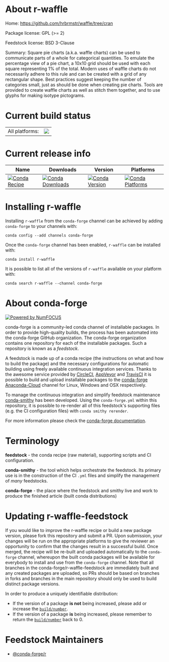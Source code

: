About r-waffle
==============

Home: https://github.com/hrbrmstr/waffle/tree/cran

Package license: GPL (>= 2)

Feedstock license: BSD 3-Clause

Summary: Square pie charts (a.k.a. waffle charts) can be used to communicate parts of a whole for categorical quantities. To emulate the percentage view of a pie chart, a 10x10 grid should be used with each square representing 1% of the total. Modern uses of waffle charts do not necessarily adhere to this rule and can be created with a grid of any rectangular shape. Best practices suggest keeping the number of categories small, just as should be done when creating pie charts. Tools are provided to create waffle charts as well as stitch them together, and to use glyphs for making isotype pictograms.



Current build status
====================


<table><tr><td>All platforms:</td>
    <td>
      <a href="https://dev.azure.com/conda-forge/feedstock-builds/_build/latest?definitionId=2507&branchName=master">
        <img src="https://dev.azure.com/conda-forge/feedstock-builds/_apis/build/status/r-waffle-feedstock?branchName=master">
      </a>
    </td>
  </tr>
</table>

Current release info
====================

| Name | Downloads | Version | Platforms |
| --- | --- | --- | --- |
| [![Conda Recipe](https://img.shields.io/badge/recipe-r--waffle-green.svg)](https://anaconda.org/conda-forge/r-waffle) | [![Conda Downloads](https://img.shields.io/conda/dn/conda-forge/r-waffle.svg)](https://anaconda.org/conda-forge/r-waffle) | [![Conda Version](https://img.shields.io/conda/vn/conda-forge/r-waffle.svg)](https://anaconda.org/conda-forge/r-waffle) | [![Conda Platforms](https://img.shields.io/conda/pn/conda-forge/r-waffle.svg)](https://anaconda.org/conda-forge/r-waffle) |

Installing r-waffle
===================

Installing `r-waffle` from the `conda-forge` channel can be achieved by adding `conda-forge` to your channels with:

```
conda config --add channels conda-forge
```

Once the `conda-forge` channel has been enabled, `r-waffle` can be installed with:

```
conda install r-waffle
```

It is possible to list all of the versions of `r-waffle` available on your platform with:

```
conda search r-waffle --channel conda-forge
```


About conda-forge
=================

[![Powered by NumFOCUS](https://img.shields.io/badge/powered%20by-NumFOCUS-orange.svg?style=flat&colorA=E1523D&colorB=007D8A)](http://numfocus.org)

conda-forge is a community-led conda channel of installable packages.
In order to provide high-quality builds, the process has been automated into the
conda-forge GitHub organization. The conda-forge organization contains one repository
for each of the installable packages. Such a repository is known as a *feedstock*.

A feedstock is made up of a conda recipe (the instructions on what and how to build
the package) and the necessary configurations for automatic building using freely
available continuous integration services. Thanks to the awesome service provided by
[CircleCI](https://circleci.com/), [AppVeyor](https://www.appveyor.com/)
and [TravisCI](https://travis-ci.org/) it is possible to build and upload installable
packages to the [conda-forge](https://anaconda.org/conda-forge)
[Anaconda-Cloud](https://anaconda.org/) channel for Linux, Windows and OSX respectively.

To manage the continuous integration and simplify feedstock maintenance
[conda-smithy](https://github.com/conda-forge/conda-smithy) has been developed.
Using the ``conda-forge.yml`` within this repository, it is possible to re-render all of
this feedstock's supporting files (e.g. the CI configuration files) with ``conda smithy rerender``.

For more information please check the [conda-forge documentation](https://conda-forge.org/docs/).

Terminology
===========

**feedstock** - the conda recipe (raw material), supporting scripts and CI configuration.

**conda-smithy** - the tool which helps orchestrate the feedstock.
                   Its primary use is in the construction of the CI ``.yml`` files
                   and simplify the management of *many* feedstocks.

**conda-forge** - the place where the feedstock and smithy live and work to
                  produce the finished article (built conda distributions)


Updating r-waffle-feedstock
===========================

If you would like to improve the r-waffle recipe or build a new
package version, please fork this repository and submit a PR. Upon submission,
your changes will be run on the appropriate platforms to give the reviewer an
opportunity to confirm that the changes result in a successful build. Once
merged, the recipe will be re-built and uploaded automatically to the
`conda-forge` channel, whereupon the built conda packages will be available for
everybody to install and use from the `conda-forge` channel.
Note that all branches in the conda-forge/r-waffle-feedstock are
immediately built and any created packages are uploaded, so PRs should be based
on branches in forks and branches in the main repository should only be used to
build distinct package versions.

In order to produce a uniquely identifiable distribution:
 * If the version of a package **is not** being increased, please add or increase
   the [``build/number``](https://conda.io/docs/user-guide/tasks/build-packages/define-metadata.html#build-number-and-string).
 * If the version of a package **is** being increased, please remember to return
   the [``build/number``](https://conda.io/docs/user-guide/tasks/build-packages/define-metadata.html#build-number-and-string)
   back to 0.

Feedstock Maintainers
=====================

* [@conda-forge/r](https://github.com/conda-forge/r/)

